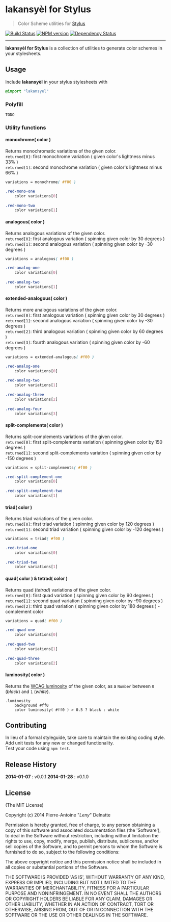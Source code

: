 # lakansyèl for Stylus

> Color Scheme utilities for [Stylus](http://learnboost.github.io/stylus/)

[![Build Status](https://secure.travis-ci.org/leny/lakansyel-stylus.png?branch=master)](http://travis-ci.org/leny/lakansyel-stylus) [![NPM version](https://badge.fury.io/js/lakansyel-stylus.png)](http://badge.fury.io/js/lakansyel-stylus) [![Dependency Status](https://david-dm.org/leny/lakansyel-stylus.png)](https://david-dm.org/leny/lakansyel-stylus)

* * *

**lakansyèl for Stylus** is a collection of utilities to generate color schemes in your stylesheets.

## Usage

Include **lakansyèl** in your stylus stylesheets with

```css
@import "lakansyel"
```

### Polyfill

`TODO`

### Utility functions

#### monochrome( color )

Returns monochromatic variations of the given color.  
`returned[0]`: first monochrome variation ( given color's lightness minus 33% )  
`returned[1]`: second monochrome variation ( given color's lightness minus 66% )

```css
variations = monochrome( #f00 )

.red-mono-one
    color variations[0]
    
.red-mono-two
    color variations[1]
```

#### analogous( color )

Returns analogous variations of the given color.  
`returned[0]`: first analogous variation ( spinning given color by 30 degrees )  
`returned[1]`: second analogous variation ( spinning given color by -30 degrees )

```css
variations = analogous( #f00 )

.red-analog-one
    color variations[0]
    
.red-analog-two
    color variations[1]
```

#### extended-analogous( color )

Returns more analogous variations of the given color.  
`returned[0]`: first analogous variation ( spinning given color by 30 degrees )  
`returned[1]`: second analogous variation ( spinning given color by -30 degrees )  
`returned[2]`: third analogous variation ( spinning given color by 60 degrees )  
`returned[3]`: fourth analogous variation ( spinning given color by -60 degrees )

```css
variations = extended-analogous( #f00 )

.red-analog-one
    color variations[0]
    
.red-analog-two
    color variations[1]
    
.red-analog-three
    color variations[2]
    
.red-analog-four
    color variations[3]
```

#### split-complements( color )

Returns split-complements variations of the given color.  
`returned[0]`: first split-complements variation ( spinning given color by 150 degrees )  
`returned[1]`: second split-complements variation ( spinning given color by -150 degrees )

```css
variations = split-complements( #f00 )

.red-split-complement-one
    color variations[0]
    
.red-split-complement-two
    color variations[1]
```

#### triad( color )

Returns triad variations of the given color.  
`returned[0]`: first triad variation ( spinning given color by 120 degrees )  
`returned[1]`: second triad variation ( spinning given color by -120 degrees )

```css
variations = triad( #f00 )

.red-triad-one
    color variations[0]
    
.red-triad-two
    color variations[1]
```

#### quad( color ) & tetrad( color )

Returns quad (*tetrad*) variations of the given color.  
`returned[0]`: first quad variation ( spinning given color by 90 degrees )  
`returned[1]`: second quad variation ( spinning given color by -90 degrees )  
`returned[2]`: third quad variation ( spinning given color by 180 degrees ) - complement color

```css
variations = quad( #f00 )

.red-quad-one
    color variations[0]
    
.red-quad-two
    color variations[1]
    
.red-quad-three
    color variations[2]
```

#### luminosity( color )

Returns the [WCAG luminosity](http://www.w3.org/TR/WCAG20/#relativeluminancedef) of the given color, as a `Number` between `0` (*black*) and `1` (*white*).

```
.luminosity
    background #ff0
    color luminosity( #ff0 ) > 0.5 ? black : white
```

## Contributing
In lieu of a formal styleguide, take care to maintain the existing coding style.  
Add unit tests for any new or changed functionality.  
Test your code using `npm test`.

## Release History

**2014-01-07** : v0.0.1
**2014-01-28** : v0.1.0

## License 

(The MIT License)

Copyright (c) 2014 Pierre-Antoine "*Leny*" Delnatte

Permission is hereby granted, free of charge, to any person obtaining
a copy of this software and associated documentation files (the
'Software'), to deal in the Software without restriction, including
without limitation the rights to use, copy, modify, merge, publish,
distribute, sublicense, and/or sell copies of the Software, and to
permit persons to whom the Software is furnished to do so, subject to
the following conditions:

The above copyright notice and this permission notice shall be
included in all copies or substantial portions of the Software.

THE SOFTWARE IS PROVIDED 'AS IS', WITHOUT WARRANTY OF ANY KIND,
EXPRESS OR IMPLIED, INCLUDING BUT NOT LIMITED TO THE WARRANTIES OF
MERCHANTABILITY, FITNESS FOR A PARTICULAR PURPOSE AND NONINFRINGEMENT.
IN NO EVENT SHALL THE AUTHORS OR COPYRIGHT HOLDERS BE LIABLE FOR ANY
CLAIM, DAMAGES OR OTHER LIABILITY, WHETHER IN AN ACTION OF CONTRACT,
TORT OR OTHERWISE, ARISING FROM, OUT OF OR IN CONNECTION WITH THE
SOFTWARE OR THE USE OR OTHER DEALINGS IN THE SOFTWARE.
